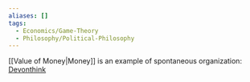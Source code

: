 ```yaml
---
aliases: []
tags:
  - Economics/Game-Theory
  - Philosophy/Political-Philosophy
---
```

[[Value of Money|Money]] is an example of spontaneous organization: [Devonthink](x-devonthink-item://5AE083A1-DAD8-4B5A-8AEC-BE462658C03F?page=24)
